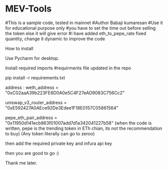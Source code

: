 # MEV-Tools

#This is a sample code, tested in mainnet
#Author Babaji kumaresan
#Use it for educational purpose only
#you have to set the time out before selling the token else it will give error
#i have added eth_to_pepe_rate fixed quantity, change it dynamic to improve the code


How to install

Use Pycharm for desktop.

Install required imports
#requirments file updated in the repo

pip install -r requirements.txt 

address :
weth_address = "0xC02aaA39b223FE8D0A0e5C4F27eAD9083C756Cc2"

uniswap_v3_router_address = "0xE592427A0AEce92De3Edee1F18E0157C05861564"

pepe_eth_pair_address = "0x11950d141ecb863f01007add7d1a342041227b58"
(when the code is written, pepe is the trending token in ETh chian, its not the recommendation to buy)
(Any token literally can go to zeroo)

then add the required private key and infura api key

then you are good to go :)

Thank me later.
